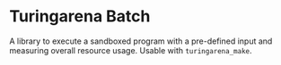 # Turingarena Batch

A library to execute a sandboxed program with a pre-defined input and measuring overall resource usage.
Usable with `turingarena_make`.
